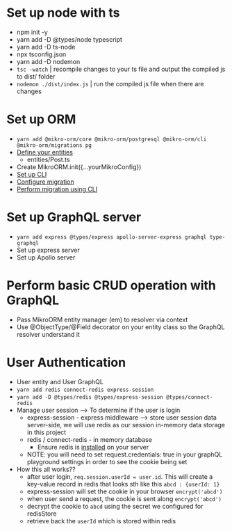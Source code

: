 # Set up node with ts
* npm init -y
* yarn add -D @types/node typescript
* yarn add -D ts-node
* npx tsconfig.json
* yarn add -D nodemon
* `tsc -watch` | recompile changes to your ts file and output the compiled js to dist/ folder
* `nodemon ./dist/index.js` |  run the compiled js file when there are changes

# Set up ORM
* `yarn add @mikro-orm/core @mikro-orm/postgresql @mikro-orm/cli @mikro-orm/migrations pg`
* [Define your entities](https://mikro-orm.io/docs/defining-entities#classes-and-decorators)
  * entities/Post.ts
* Create MikroORM.init({...yourMikroConfig})
* [Set up CLI](https://mikro-orm.io/docs/4.3/installation#setting-up-the-commandline-tool)
* [Configure migration](https://mikro-orm.io/docs/migrations/#configuration)
* [Perform migration using CLI](https://mikro-orm.io/docs/migrations/#using-via-cli)

# Set up GraphQL server
* `yarn add express @types/express apollo-server-express graphql type-graphql`
* Set up express server
* Set up Apollo server

# Perform basic CRUD operation with GraphQL
* Pass MikroORM entity manager (em) to resolver via context
* Use @ObjectType/@Field decorator on your entity class so the GraphQL resolver understand it

# User Authentication
* User entity and User GraphQL
* `yarn add redis connect-redis express-session`
* `yarn add -D @types/redis @types/express-session @types/connect-redis`
* Manage user session --> To determine if the user is login
  * express-session - express middleware --> store user session data server-side, we will use redis as our session in-memory data storage in this project
  * redis / connect-redis - in memory database
    * Ensure redis is [installed](https://medium.com/@petehouston/install-and-config-redis-on-mac-os-x-via-homebrew-eb8df9a4f298) on your server
  * NOTE: you will need to set request.credentials: true in your graphQL playground settings in order to see the cookie being set
* How this all works??
  * after user login, `req.session.userId = user.id`. This will create a key-value record in redis that looks sth like this `abcd : {userId: 1}`
  * express-session will set the cookie in your browser `encrypt('abcd')`
  * when user send a request, the cookie is sent along `encrypt('abcd')`
  * decrypt the cookie to `abcd` using the secret we configured for redisStore
  * retrieve back the `userId` which is stored within redis

